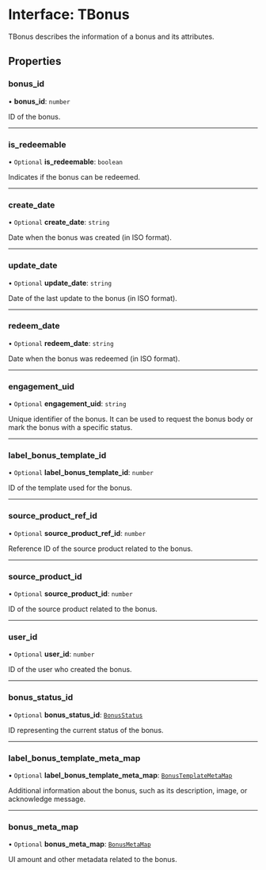 # Interface: TBonus

TBonus describes the information of a bonus and its attributes.

## Properties

### bonus_id

• **bonus_id**: `number`

ID of the bonus.

___

### is_redeemable

• `Optional` **is_redeemable**: `boolean`

Indicates if the bonus can be redeemed.

___

### create_date

• `Optional` **create_date**: `string`

Date when the bonus was created (in ISO format).

___

### update_date

• `Optional` **update_date**: `string`

Date of the last update to the bonus (in ISO format).

___

### redeem_date

• `Optional` **redeem_date**: `string`

Date when the bonus was redeemed (in ISO format).

___

### engagement_uid

• `Optional` **engagement_uid**: `string`

Unique identifier of the bonus. It can be used to request the bonus body or mark the bonus with a specific status.

___

### label_bonus_template_id

• `Optional` **label_bonus_template_id**: `number`

ID of the template used for the bonus.

___

### source_product_ref_id

• `Optional` **source_product_ref_id**: `number`

Reference ID of the source product related to the bonus.

___

### source_product_id

• `Optional` **source_product_id**: `number`

ID of the source product related to the bonus.

___

### user_id

• `Optional` **user_id**: `number`

ID of the user who created the bonus.

___

### bonus_status_id

• `Optional` **bonus_status_id**: [`BonusStatus`](../enums/BonusStatus.md)

ID representing the current status of the bonus.

___

### label_bonus_template_meta_map

• `Optional` **label_bonus_template_meta_map**: [`BonusTemplateMetaMap`](../interfaces/BonusTemplateMetaMap.md)

Additional information about the bonus, such as its description, image, or acknowledge message.

___

### bonus_meta_map

• `Optional` **bonus_meta_map**: [`BonusMetaMap`](../interfaces/BonusMetaMap.md)

UI amount and other metadata related to the bonus.